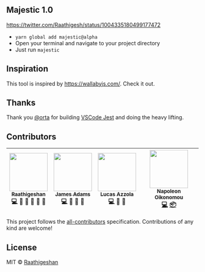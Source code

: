 ## Majestic 1.0

https://twitter.com/Raathigesh/status/1004335180499177472

- `yarn global add majestic@alpha`
- Open your terminal and navigate to your project directory
- Just run `majestic`

## Inspiration

This tool is inspired by https://wallabyjs.com/. Check it out.

## Thanks

Thank you [@orta](https://github.com/orta) for building [VSCode Jest](https://github.com/jest-community/vscode-jest) and doing the heavy lifting.

## Contributors

<!-- ALL-CONTRIBUTORS-LIST:START - Do not remove or modify this section -->

| [<img src="https://avatars2.githubusercontent.com/u/3108160?s=460&v=4" width="100px;"/><br /><sub>Raathigeshan</sub>](https://twitter.com/Raathigesh)<br />💻 📖 💬 👀 🤔 🎨 | [<img src="https://avatars0.githubusercontent.com/u/9067274?s=400&v=4" width="100px;"/><br /><sub>James Adams</sub>](https://twitter.com/jamesadams0)<br />💻 🐛 📖 🤔 | [<img src="https://avatars2.githubusercontent.com/u/1297597?s=460&v=4" width="100px;"/><br /><sub>Lucas Azzola</sub>](https://twitter.com/lucasazzola)<br />💻 👀 🤔 | [<img src="https://avatars1.githubusercontent.com/u/13363433?v=4" width="100px;"/><br /><sub><b>Napoleon Oikonomou</b></sub>](https://iamnapo.me)<br />[💻](https://github.com/Raathigesh/majestic/commits?author=iamnapo "Code") [📦](https://github.com/caskroom/homebrew-cask/blob/master/Casks/majestic.rb "Packaging/porting to new platform") |
| :--------------------------------------------------------------------------------------------------------------------------------------------------------------------------: | :--------------------------------------------------------------------------------------------------------------------------------------------------------------------: | :------------------------------------------------------------------------------------------------------------------------------------------------------------------: | :-------------------------------------------------------------------------------------------------------------------------------------------------------------------------------------------------------------------------------------------------------------------------------------------------------------------------------------------------: |


<!-- ALL-CONTRIBUTORS-LIST:END -->

This project follows the [all-contributors](https://github.com/kentcdodds/all-contributors) specification.
Contributions of any kind are welcome!

## License

MIT © [Raathigeshan](https://twitter.com/Raathigesh)
